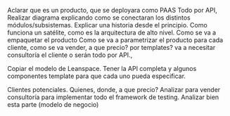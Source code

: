 Aclarar  que es un producto, que se deployara como PAAS
Todo por API, 
Realizar diagrama explicando como se conectaran los distintos módulos/subsistemas.
Explicar una historia desde el principio. Como funciona un satélite, como es la arquitectura de alto nivel.
Como se va a empaquetar el producto
Como se va a parametrizar el producto para cada cliente, como se va vender, a que precio? por templates? va a necesitar consultoría el cliente o serán todo por API.,

Copiar el modelo de Leanspace. Tener la API completa y algunos componentes template para que cada uno pueda especificar.

Clientes potenciales. Quienes, donde, a que precio?
Analizar para vender consultoría para implementar todo el framework de testing. 
Analizar bien esta parte (modelo de negocio)

